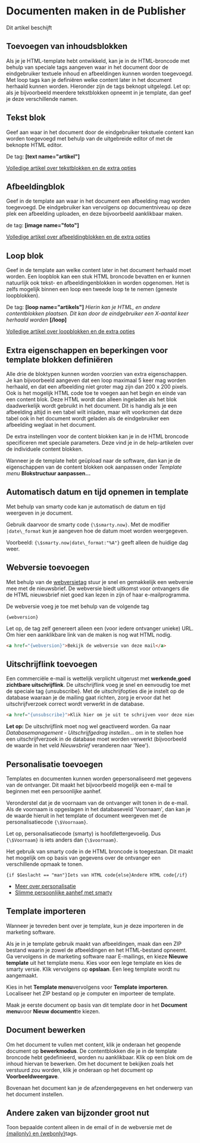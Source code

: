 # Documenten maken in de Publisher

Dit artikel beschijft

## Toevoegen van inhoudsblokken

Als je je HTML-template hebt ontwikkeld, kan je in de HTML-broncode met
behulp van speciale tags aangeven waar in het document door de
eindgebruiker textuele inhoud en afbeeldingen kunnen worden toegevoegd.
Met loop tags kan je definiëren welke content later in het document
herhaald kunnen worden. Hieronder zijn de tags beknopt uitgelegd. Let
op: als je bijvoorbeeld meerdere tekstblokken opneemt in je template,
dan geef je deze verschillende namen.


## Tekst blok

Geef aan waar in het document door de eindgebruiker tekstuele content
kan worden toegevoegd met behulp van de uitgebreide editor of met de
beknopte HTML editor.

De tag: **[text name="artikel"]**

[Volledige artikel over tekstblokken en de extra
opties](./the-text-function-for-adding-textual-content-to-your-document.md)


## Afbeeldingblok

Geef in de template aan waar in het document een afbeelding mag worden
toegevoegd. De eindgebruiker kan vervolgens op documentniveau op deze
plek een afbeelding uploaden, en deze bijvoorbeeld aanklikbaar maken.

de tag: **[image name="foto"]**

[Volledige artikel over afbeeldingblokken en de extra
opties](./the-image-function-for-adding-images-to-your-document.md)


## Loop blok

Geef in de template aan welke content later in het document herhaald
moet worden. Een loopblok kan een stuk HTML broncode bevatten en er
kunnen natuurlijk ook tekst- en afbeeldingenblokken in worden opgenomen.
Het is zelfs mogelijk binnen een loop een tweede loop te te nemen
(geneste loopblokken).

De tag: **[loop name="artikels"]** *Hierin kan je HTML, en andere
contentblokken plaatsen. Dit kan door de eindgebruiker een X-aantal keer
herhaald worden* **[/loop]**

[Volledige artikel over loopblokken en de extra
opties](http://www.copernica.com/nl/ondersteuning/template-blokken-de-loop-tag)


## Extra eigenschappen en beperkingen voor template blokken definiëren

Alle drie de bloktypen kunnen worden voorzien van extra eigenschappen.
Je kan bijvoorbeeld aangeven dat een loop maximaal 5 keer mag worden
herhaald, en dat een afbeelding niet groter mag zijn dan 200 x 200
pixels. Ook is het mogelijk HTML code toe te voegen aan het begin en
einde van een content blok. Deze HTML wordt dan alleen ingeladen als het
blok daadwerkelijk wordt gebruikt in het document. Dit is handig als je
een afbeelding altijd in een tabel wilt inladen, maar wilt voorkomen dat
deze tabel ook in het document wordt geladen als de eindgebruiker een
afbeelding weglaat in het document.

De extra instellingen voor de content blokken kan je in de HTML broncode
specificeren met speciale parameters. Deze vind je in de help-artikelen
over de individuele content blokken.

Wanneer je de template hebt geüpload naar de software, dan kan je de
eigenschappen van de content blokken ook aanpassen onder *Template menu* 
**Blokstructuur aanpassen...**


## Automatisch datum en tijd opnemen in template


Met behulp van smarty code kan je automatisch de datum en tijd weergeven
in je document.

Gebruik daarvoor de smarty code `{\$smarty.now}`. Met de modifier
`|date\_format` kun je aangeven hoe de datum moet worden weergegeven.

Voorbeeld: `{\$smarty.now|date\_format:"%A"}` geeft alleen de huidige dag
weer.


## Webversie toevoegen

Met behulp van de [webversietag](./link-to-the-webversion-of-your-email.md)
stuur je snel en gemakkelijk een webversie mee met de nieuwsbrief. De
webversie biedt uitkomst voor ontvangers die de HTML nieuwsbrief niet
goed kan lezen in zijn of haar e-mailprogramma.

De webversie voeg je toe met behulp van de volgende tag

`{webversion}`

Let op, de tag zelf genereert alleen een (voor iedere ontvanger unieke)
URL. Om hier een aanklikbare link van de maken is nog wat HTML nodig.

```html
<a href="{webversion}">Bekijk de webversie van deze mail</a>
```

## Uitschrijflink toevoegen

Een commerciële e-mail is wettelijk verplicht uitgerust met
**werkende**,**goed zichtbare uitschrijflink**. De uitschrijflink voeg
je snel en eenvoudig toe met de speciale tag {unsubscribe}. Met de
uitschrijfopties die je instelt op de database waaraan je de mailing
gaat richten, zorg je ervoor dat het uitschrijfverzoek correct wordt
verwerkt in de database.

```html
<a href="{unsubscribe}">Klik hier om je uit te schrijven voor deze nieuwsbrief</a>
```

**Let op:** De uitschrijflink moet nog wel geactiveerd worden. Ga naar
*Databasemanagement* - *Uitschrijfgedrag instellen*... om in te stellen
hoe een uitschrijfverzoek in de database moet worden verwerkt
(bijvoorbeeld de waarde in het veld *Nieuwsbrief* veranderen naar
'Nee').


## Personalisatie toevoegen

Templates en documenten kunnen worden gepersonaliseerd met gegevens van
de ontvanger. Dit maakt het bijvoorbeeld mogelijk een e-mail te beginnen
met een persoonlijke aanhef.

Veronderstel dat je de voornaam van de ontvanger wilt tonen in de
e-mail. Als de voornaam is opgeslagen in het databaseveld 'Voornaam',
dan kan je de waarde hieruit in het template of document weergeven met
de personalisatiecode `{\$Voornaam}`.

Let op, personalisatiecode (smarty) is hoofdlettergevoelig. Dus
`{\$Voornaam}` is iets anders dan `{\$voornaam}`.

Het gebruik van smarty code in de HTML broncode is toegestaan. Dit maakt
het mogelijk om op basis van gegevens over de ontvanger een
verschillende opmaak te tonen.

`{if $Geslacht == "man"}Iets van HTML code{else}Andere HTML code{/if}`

* [Meer over personalisatie](./what-is-personalization.md)
* [Slimme persoonlijke aanhef met smarty](./personalized-salutation-in-email-using-smarty-code.md)


## Template importeren

Wanneer je tevreden bent over je template, kun je deze importeren in
de marketing software.

Als je in je template gebruik maakt van afbeeldingen, maak dan een ZIP
bestand waarin je zowel de afbeeldingen en het HTML-bestand opneemt. Ga
vervolgens in de marketing software naar E-mailings, en kieze **Nieuwe
template** uit het template menu. Kies voor een lege template en kies de
smarty versie. Klik vervolgens op **opslaan**. Een leeg template wordt
nu aangemaakt.

Kies in het **Template menu**vervolgens voor **Template importeren**.
Localiseer het ZIP bestand op je computer en importeer de template.

Maak je eerste document op basis van dit template door in het **Document
menu**voor **Nieuw document**te kiezen.


## Document bewerken

Om het document te vullen met content, klik je onderaan het geopende
document op **bewerkmodus**. De contentblokken die je in de template
broncode hebt gedefinieerd, worden nu aanklikbaar. Klik op een blok om
de inhoud hiervan te bewerken. Om het document te bekijken zoals het
verstuurd zou worden, klik je onderaan op het document op
**Voorbeeldweergave**.

Bovenaan het document kan je de afzendergegevens en het onderwerp van
het document instellen.


## Andere zaken van bijzonder groot nut

Toon bepaalde content alleen in de email of in de webversie met de
[{mailonly} en {webonly}](./the-webonly-and-mailonly-functions.md)tags.




